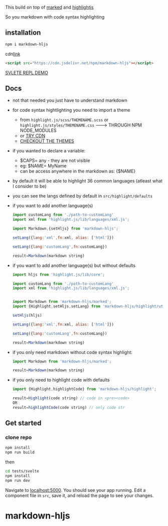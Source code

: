 This build on top of [marked](https://marked.js.org/) and [highlightjs](https://github.com/highlightjs/highlight.js)

So you markdown with code syntax highlighting

## installation
```bash
npm i markdown-hljs
```
cdn[link](https://cdn.jsdelivr.net/npm/markdown-hljs)
```html
<script src="https://cdn.jsdelivr.net/npm/markdown-hljs"></script>
```

[SVLETE REPL DEMO](https://svelte.dev/repl/700e245f3f4d4e07bc2302d2d2c87a2f?version=3.32.2)

## Docs

- not that needed you just have to understand markdown
- for code syntax hightlighting you need to import a theme
  - from `highlight.js/scss/THEMENAME.scss` or `highlight.js/styles/THEMENAME.css` ---> THROUGH NPM NODE_MODULES
  - or [TRY CDN](https://github.com/highlightjs/highlight.js#cdn-hosted)
  - [CHECKOUT THE THEMES ](https://highlightjs.org/static/demo/)
- if you wanted to declare a variable:
  - $CAPS= any - they are not visible
  - eg: $NAME= MyName
  - can be access anywhere in the markdown as: {$NAME}
- by default it will be able to highlight 36 common languages (atleast what I consider to be)
- you can see the langs defined by default in `src/highlight/defaults`
- if you want to add another language(s)

  ```javascript
  import customLang from './path-to-customLang'
  import xml from 'highlight.js/lib/languages/xml.js';

  import Markdown,{setHljs} from 'markdown-hljs';

  setLang({lang:'xml',fn:xml, alias: ['html']})

  setLang({lang:'customLang',fn:customLang})

  result=Markdown(markdown string)

  ```

- if you want to add another language(s) but without defaults

  ```javascript
  import hljs from 'highlight.js/lib/core';

  import customLang from './path-to-customLang'
  import xml from 'highlight.js/lib/languages/xml.js';


  import Markdown from 'markdown-hljs/marked';
  import {Highlight,setHljs,setLang} from 'markdown-hljs/highlight/utils';

  setHljs(hljs)

  setLang({lang:'xml',fn:xml, alias: ['html']})

  setLang({lang:'customLang',fn:customLang})

  result=Markdown(markdown string)

  ```

- if you only need markdown without code syntax highlight:

  ```javascript
  import Markdown from 'markdown-hljs/marked';

  result=Markdown(markdown string)

  ```

- if you only need to highlight code with defaults

  ```javascript
  import {Highlight,highlightCode} from 'markdown-hljs/highlight';

  result=Highlight(code string) // code in <pre><code>
  OR
  result=highlightCode(code string) // only code str

  ```

## Get started
### clone repo
```bash
npm install
npm run build
```

then

```bash
cd tests/svelte
npm install
npm run dev
```

Navigate to [localhost:5000](http://localhost:5000). You should see your app running. Edit a component file in `src`, save it, and reload the page to see your changes.
# markdown-hljs
